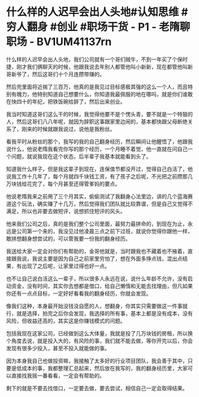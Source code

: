 # 什么样的人迟早会出人头地#认知思维 #穷人翻身 #创业 #职场干货 - P1 - 老隋聊职场 - BV1UM41137rn

什么样的人迟早会出人头地，我们公司就有一个哥们贼牛，不到一年买了个保时捷，刚才我们俩聊天的时候，他跟我说去年别人都管他叫小新新，现在都管他叫新哥新爷了，然后这哥们十个月连攒带赚的。

然后兜里面将近揣了三百万，他真的是我见过目标感极其强的这么一个人，而且特别有魄力，他特别知道自己想要什么，你知道我最佩服的地在哪吗，就是你们谁敢在快四十的年纪，把铁饭碗给辞了，然后出来创业。

我当时知道这哥们这么干的时候，我觉得他要不是个愣头青，要不就是一个特狠的人，然后这哥们八八年呢，就因为辞职这事跟家里边闹的，基本都快跟父母断绝关系了，刚来的时候就跟我说过，说他是我粉丝。

看我平时从粉丝的那个，我写的我的自己翻身经历，然后瞬间让他醒悟了，他跟我说什么，他说老隋我看完你写的那个经历，一个月睡不着觉，他一直就在问自己一个问题，就说我现在这个状态，后半辈子我基本就能看到头了。

知道我什么样子，但是我这辈子到现在，连保值节都没开过，觉得自己白活了，他说我工作十几年了，每个月就四千块钱工资，有了孩子之后呢，不光把之前攒那几万块钱给花完了，每个月甚至还得管爹妈的要点。

他说老隋我来之前用了三个月其实，偷偷测试了我翻身心法里边，讲的几个蓝海赛道这个玩法，确实赚了十几万，然后觉得我们团队就比较靠谱，但是自己又觉得不满足，所以也非要去做短评，说想抓住短评的风头。

他来我们公司之后，真的是我们整个公司里面，最努力最拼命的，到现在为止，永远是公司第一个来的，我没见过他凌晨三点之前下过班，就说你觉得你跟他一样，敢拼想翻身想尝试的，可以管我要一份我的翻身经历。

我送给大家一定会对你们有帮助的，金哥他就是，当时跟我也不藏着也不掖着，直接跟我说，我说主要是因为自己之前家里穷怕了，想在外面多挣点钱，混出点结果，有出现了之后呢，让家里过得也好一点。

也不让自己说白活这么一辈子，所以很多人永远在说，说什么年龄不允许，没有启动资金，没有时间，其实你去想都是借口，给自己懒惰和无能去找理由，但凡如果你还有一点点目标，一定好好看看我的翻身经历，你就会发现。

像我们这种，本身最开始没钱没自愿的人，想翻身，你其实只需要做这一件事就行，就是选择，拍完之后你会发现，我选择的所有事，基本上都是没有成本，没有风险，但收益还高的，其实这是你赚钱模式的问题。

包括我现在这家公司，已经做到这么大体量，我就是投了几万块钱的房租，所以换个角度去说，就是投入大的，有风险的事，我们就不能去做，等你开完以后，你会发现有很多少投入，甚至不投入就能做的事。

因为本身我自己也做投资嘛，我接触了太多好的行业项目团队，我会善于其中，只要是低成本的事，我都整理汇总起来，然后放在我写的，我的翻身经历里，大家可以直接找我摇一番看看，一定会有帮助的。

剩下的就是不要去找借口，一定要去做，要去尝试，相信自己一定会取得结果。